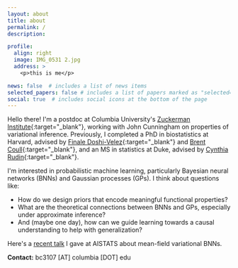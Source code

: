 ```yaml
---
layout: about
title: about
permalink: /
description: 

profile:
  align: right
  image: IMG_0531 2.jpg
  address: >
    <p>this is me</p>

news: false  # includes a list of news items
selected_papers: false # includes a list of papers marked as "selected={true}"
social: true  # includes social icons at the bottom of the page
---
```


Hello there! I'm a postdoc at Columbia University's [Zuckerman Institute](https://zuckermaninstitute.columbia.edu){:target="\_blank"}, working with John Cunningham on properties of variational inference. Previously, I completed a PhD in biostatistics at Harvard, advised by [Finale Doshi-Velez](https://dtak.github.io){:target="\_blank"} and [Brent Coull](https://www.hsph.harvard.edu/brent-coull/){:target="\_blank"}, and an MS in statistics at Duke, advised by  [Cynthia Rudin](https://users.cs.duke.edu/~cynthia/){:target="\_blank"}.

I'm interested in probabilistic machine learning, particularly Bayesian neural networks (BNNs) and Gaussian processes (GPs). I think about questions like:
- How do we design priors that encode meaningful functional properties?
- What are the theoretical connections between BNNs and GPs, especially under approximate inference? 
- And (maybe one day), how can we guide learning towards a causal understanding to help with generalization? 

Here's a <a href="https://virtual.aistats.org/virtual/2022/poster/3368">recent talk</a> I gave at AISTATS about mean-field variational BNNs.

**Contact:** bc3107 [AT] columbia [DOT] edu